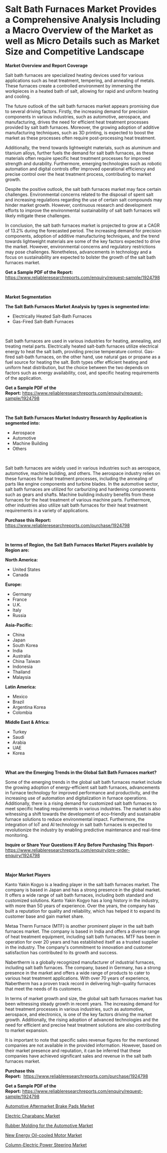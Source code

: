 <p><h1>Salt Bath Furnaces Market Provides a Comprehensive Analysis Including a Macro Overview of the Market as well as Micro Details such as Market Size and Competitive Landscape</h1></p><p><strong>Market Overview and Report Coverage</strong></p>
<p><p>Salt bath furnaces are specialized heating devices used for various applications such as heat treatment, tempering, and annealing of metals. These furnaces create a controlled environment by immersing the workpieces in a heated bath of salt, allowing for rapid and uniform heating and cooling.</p><p>The future outlook of the salt bath furnaces market appears promising due to several driving factors. Firstly, the increasing demand for precision components in various industries, such as automotive, aerospace, and manufacturing, drives the need for efficient heat treatment processes provided by salt bath furnaces. Moreover, the growing adoption of additive manufacturing techniques, such as 3D printing, is expected to boost the market as these processes often require post-processing heat treatment.</p><p>Additionally, the trend towards lightweight materials, such as aluminum and titanium alloys, further fuels the demand for salt bath furnaces, as these materials often require specific heat treatment processes for improved strength and durability. Furthermore, emerging technologies such as robotic automation and digital controls offer improved operational efficiency and precise control over the heat treatment process, contributing to market growth.</p><p>Despite the positive outlook, the salt bath furnaces market may face certain challenges. Environmental concerns related to the disposal of spent salt and increasing regulations regarding the use of certain salt compounds may hinder market growth. However, continuous research and development efforts to improve the environmental sustainability of salt bath furnaces will likely mitigate these challenges.</p><p>In conclusion, the salt bath furnaces market is projected to grow at a CAGR of 13.2% during the forecasted period. The increasing demand for precision components, adoption of additive manufacturing techniques, and the trend towards lightweight materials are some of the key factors expected to drive the market. However, environmental concerns and regulatory restrictions may pose challenges. Nonetheless, advancements in technology and a focus on sustainability are expected to bolster the growth of the salt bath furnaces market.</p></p>
<p><strong>Get a Sample PDF of the Report:</strong> <a href="https://www.reliableresearchreports.com/enquiry/request-sample/1924798">https://www.reliableresearchreports.com/enquiry/request-sample/1924798</a></p>
<p>&nbsp;</p>
<p><strong>Market Segmentation</strong></p>
<p><strong>The Salt Bath Furnaces Market Analysis by types is segmented into:</strong></p>
<p><ul><li>Electrically Heated Salt-Bath Furnaces</li><li>Gas-Fired Salt-Bath Furnaces</li></ul></p>
<p>&nbsp;</p>
<p><p>Salt bath furnaces are used in various industries for heating, annealing, and treating metal parts. Electrically heated salt-bath furnaces utilize electrical energy to heat the salt bath, providing precise temperature control. Gas-fired salt-bath furnaces, on the other hand, use natural gas or propane as a fuel source for heating the salt. Both types offer efficient heating and uniform heat distribution, but the choice between the two depends on factors such as energy availability, cost, and specific heating requirements of the application.</p></p>
<p><strong>Get a Sample PDF of the Report:</strong>&nbsp;<a href="https://www.reliableresearchreports.com/enquiry/request-sample/1924798">https://www.reliableresearchreports.com/enquiry/request-sample/1924798</a></p>
<p>&nbsp;</p>
<p><strong>The Salt Bath Furnaces Market Industry Research by Application is segmented into:</strong></p>
<p><ul><li>Aerospace</li><li>Automotive</li><li>Machine Building</li><li>Others</li></ul></p>
<p>&nbsp;</p>
<p><p>Salt bath furnaces are widely used in various industries such as aerospace, automotive, machine building, and others. The aerospace industry relies on these furnaces for heat treatment processes, including the annealing of parts like engine components and turbine blades. In the automotive sector, salt bath furnaces are utilized for carburizing and hardening components such as gears and shafts. Machine building industry benefits from these furnaces for the heat treatment of various machine parts. Furthermore, other industries also utilize salt bath furnaces for their heat treatment requirements in a variety of applications.</p></p>
<p><strong>Purchase this Report:</strong>&nbsp; <a href="https://www.reliableresearchreports.com/purchase/1924798">https://www.reliableresearchreports.com/purchase/1924798</a></p>
<p>&nbsp;</p>
<p><strong>In terms of Region, the Salt Bath Furnaces Market Players available by Region are:</strong></p>
<p>
    <p> <strong> North America: </strong>
        <ul>
            <li>United States</li>
            <li>Canada</li>
        </ul>
        </p> 
    <p> <strong> Europe: </strong>
        <ul>
            <li>Germany</li>
            <li>France</li>
            <li>U.K.</li>
            <li>Italy</li>
            <li>Russia</li>
        </ul>
        </p> 
    <p> <strong> Asia-Pacific: </strong>
        <ul>
            <li>China</li>
            <li>Japan</li>
            <li>South Korea</li>
            <li>India</li>
            <li>Australia</li>
            <li>China Taiwan</li>
            <li>Indonesia</li>
            <li>Thailand</li>
            <li>Malaysia</li>
        </ul>
        </p> 
    <p> <strong> Latin America: </strong>
        <ul>
            <li>Mexico</li>
            <li>Brazil</li>
            <li>Argentina Korea</li>
            <li>Colombia</li>
        </ul>
        </p> 
    <p> <strong> Middle East & Africa: </strong>
        <ul>
            <li>Turkey</li>
            <li>Saudi</li>
            <li>Arabia</li>
            <li>UAE</li>
            <li>Korea</li>
        </ul>
    </p>
    </p>
<p>&nbsp;</p>
<p><strong>What are the Emerging Trends in the Global Salt Bath Furnaces market?</strong></p>
<p><p>Some of the emerging trends in the global salt bath furnaces market include the growing adoption of energy-efficient salt bath furnaces, advancements in furnace technology for improved performance and productivity, and the increasing use of automation and digitalization in furnace operations. Additionally, there is a rising demand for customized salt bath furnaces to meet specific heating requirements in various industries. The market is also witnessing a shift towards the development of eco-friendly and sustainable furnace solutions to reduce environmental impact. Furthermore, the integration of IoT and AI technology in salt bath furnaces is expected to revolutionize the industry by enabling predictive maintenance and real-time monitoring.</p></p>
<p><strong>Inquire or Share Your Questions If Any Before Purchasing This Report</strong>- <a href="https://www.reliableresearchreports.com/enquiry/pre-order-enquiry/1924798">https://www.reliableresearchreports.com/enquiry/pre-order-enquiry/1924798</a></p>
<p>&nbsp;</p>
<p><strong>Major Market Players</strong></p>
<p><p>Kanto Yakin Kogyo is a leading player in the salt bath furnaces market. The company is based in Japan and has a strong presence in the global market. It offers a wide range of salt bath furnaces, including both standard and customized solutions. Kanto Yakin Kogyo has a long history in the industry, with more than 50 years of experience. Over the years, the company has built a reputation for quality and reliability, which has helped it to expand its customer base and gain market share. </p><p>Metaa Therm Furnace (MTF) is another prominent player in the salt bath furnaces market. The company is based in India and offers a diverse range of heat treatment equipment, including salt bath furnaces. MTF has been in operation for over 20 years and has established itself as a trusted supplier in the industry. The company's commitment to innovation and customer satisfaction has contributed to its growth and success.</p><p>Nabertherm is a globally recognized manufacturer of industrial furnaces, including salt bath furnaces. The company, based in Germany, has a strong presence in the market and offers a wide range of products to cater to various heat treatment applications. With over 70 years of experience, Nabertherm has a proven track record in delivering high-quality furnaces that meet the needs of its customers.</p><p>In terms of market growth and size, the global salt bath furnaces market has been witnessing steady growth in recent years. The increasing demand for heat treatment processes in various industries, such as automotive, aerospace, and electronics, is one of the key factors driving the market growth. Additionally, the rising adoption of advanced technologies and the need for efficient and precise heat treatment solutions are also contributing to market expansion.</p><p>It is important to note that specific sales revenue figures for the mentioned companies are not available in the provided information. However, based on their market presence and reputation, it can be inferred that these companies have achieved significant sales and revenue in the salt bath furnaces market.</p></p>
<p><strong>Purchase this Report:</strong>&nbsp;&nbsp;<a href="https://www.reliableresearchreports.com/purchase/1924798">https://www.reliableresearchreports.com/purchase/1924798</a></p>
<p></p>
<p><strong>Get a Sample PDF of the Report:</strong>&nbsp;<a href="https://www.reliableresearchreports.com/enquiry/request-sample/1924798">https://www.reliableresearchreports.com/enquiry/request-sample/1924798</a></p>
<p><p><a href="https://medium.com/@albanamusaj1924/automotive-aftermarket-brake-pads-market-focuses-on-market-share-size-and-projected-forecast-till-d9a0aad14d06">Automotive Aftermarket Brake Pads Market</a></p><p><a href="https://medium.com/@catherinemartinez15/analyzing-electric-charabanc-market-global-industry-perspective-and-forecast-2023-to-2030-ce81bb452dc6">Electric Charabanc Market</a></p><p><a href="https://medium.com/@loririce03/rubber-molding-for-the-automotive-market-outlook-industry-overview-and-forecast-2023-to-2030-5ed1738136d1">Rubber Molding for the Automotive Market</a></p><p><a href="https://medium.com/@adealoshi97/new-energy-oil-cooled-motor-market-furnishes-information-on-market-share-market-trends-and-market-31c67d195a2b">New Energy Oil-cooled Motor Market</a></p><p><a href="https://medium.com/@kcekkboop72786/column-electric-power-steering-market-size-market-outlook-and-market-forecast-2023-to-2030-c9d985cd39bc">Column-Electric Power Steering Market</a></p></p>
